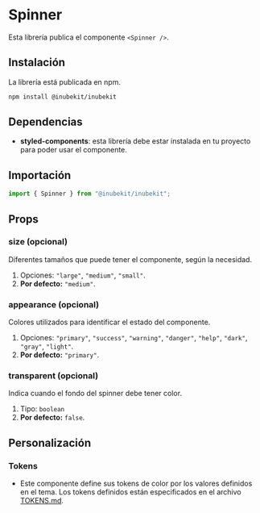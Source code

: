 # Spinner

Esta librería publica el componente `<Spinner />`.

## Instalación

La librería está publicada en npm.

```bash
npm install @inubekit/inubekit
```

## Dependencias

- **styled-components**: esta librería debe estar instalada en tu proyecto para poder usar el componente.

## Importación

```jsx
import { Spinner } from "@inubekit/inubekit";
```

## Props

### size (opcional)

Diferentes tamaños que puede tener el componente, según la necesidad.

1. Opciones: `"large"`, `"medium"`, `"small"`.
2. **Por defecto:** `"medium"`.

### appearance (opcional)

Colores utilizados para identificar el estado del componente.

1. Opciones: `"primary"`, `"success"`, `"warning"`, `"danger"`, `"help"`, `"dark"`, `"gray"`, `"light"`.
2. **Por defecto:** `"primary"`.

### transparent (opcional)

Indica cuando el fondo del spinner debe tener color.

1. Tipo: `boolean`
2. **Por defecto:** `false`.

## Personalización

### Tokens

- Este componente define sus tokens de color por los valores definidos en el tema. Los tokens definidos están especificados en el archivo [TOKENS.md](./TOKENS.md).

